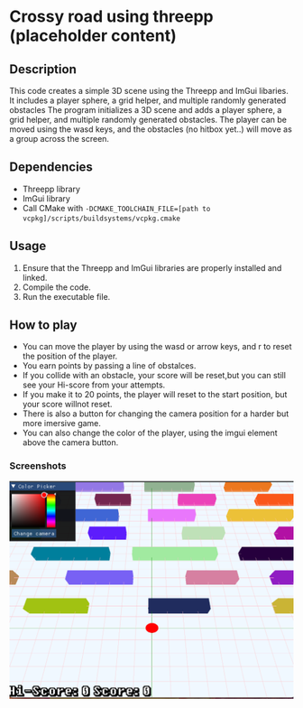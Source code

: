 # Crossy road using threepp (placeholder content)

## Description

This code creates a simple 3D scene using the Threepp and ImGui libaries. It includes a player sphere, a grid helper,
and multiple randomly generated obstacles The program initializes a 3D scene and adds a player sphere, a grid helper,
and multiple randomly generated obstacles. The player can be moved using the wasd keys, and the obstacles (no hitbox
yet..) will move as a group across the screen.

## Dependencies

- Threepp library
- ImGui library
- Call CMake with `-DCMAKE_TOOLCHAIN_FILE=[path to vcpkg]/scripts/buildsystems/vcpkg.cmake`

## Usage

1. Ensure that the Threepp and ImGui libraries are properly installed and linked.
2. Compile the code.
3. Run the executable file.

## How to play
- You can move the player by using the wasd or arrow keys, and r to reset the position of the player. 
- You earn points by passing a line of obstalces.
- If you collide with an obstacle, your score will be reset,but you can still see your Hi-score from your attempts.
- If you make it to 20 points, the player will reset to the start position, but your score willnot reset. 
- There is also a button for changing the camera position for a harder but more imersive game. 
- You can also change the color of the player, using the imgui element above the camera button. 

### Screenshots
![Demo](doc/screenshots/crossy_road_demo.png)
